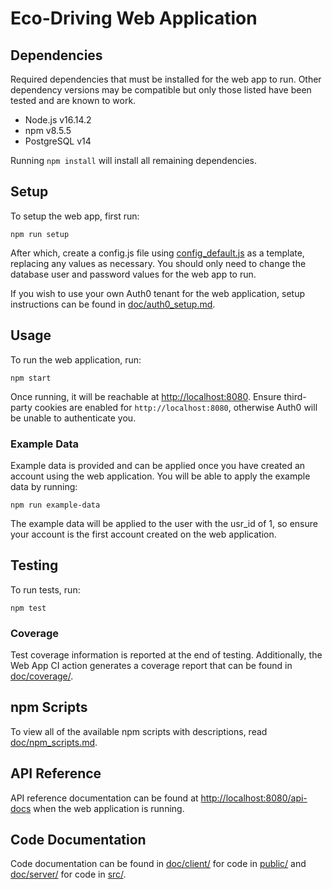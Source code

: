 # Eco-Driving Web Application

## Dependencies
Required dependencies that must be installed for the web app to run. Other
dependency versions may be compatible but only those listed have been tested 
and are known to work.

- Node.js v16.14.2
- npm v8.5.5
- PostgreSQL v14

Running `npm install` will install all remaining dependencies.


## Setup
To setup the web app, first run:
```
npm run setup
```

After which, create a config.js file using [config_default.js](config_default.js)
as a template, replacing any values as necessary. You should only need to change
the database user and password values for the web app to run.

If you wish to use your own Auth0 tenant for the web application, setup
instructions can be found in [doc/auth0_setup.md](doc/auth0_setup.md).


## Usage
To run the web application, run:
```
npm start
```

Once running, it will be reachable at [http://localhost:8080](http://localhost:8080).
Ensure third-party cookies are enabled for `http://localhost:8080`, otherwise
Auth0 will be unable to authenticate you.

### Example Data
Example data is provided and can be applied once you have created an account
using the web application. You will be able to apply the example data by running:
```
npm run example-data
```

The example data will be applied to the user with the usr_id of 1, so ensure
your account is the first account created on the web application. 


## Testing
To run tests, run:
```
npm test
```

### Coverage
Test coverage information is reported at the end of testing. Additionally, the
Web App CI action generates a coverage report that can be found in
[doc/coverage/](doc/coverage/).


## npm Scripts
To view all of the available npm scripts with descriptions, read
[doc/npm_scripts.md](doc/npm_scripts.md).


## API Reference
API reference documentation can be found at
[http://localhost:8080/api-docs](http://localhost:8080/api-docs) when the web
application is running.


## Code Documentation
Code documentation can be found in [doc/client/](doc/client/) for code in
[public/](public) and [doc/server/](doc/server/) for code in [src/](src).
